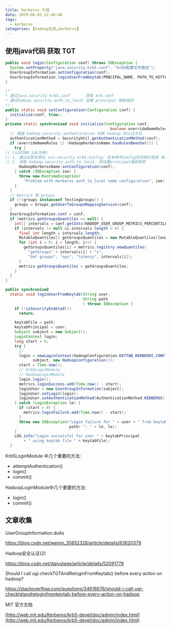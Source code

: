 ```yaml
---
title: kerberos 介绍
date: 2019-06-02 22:46:48
tags: 
  - kerberos
categories: [hadoop生态,kerberos]
---
```




## 使用java代码 获取 TGT 

```java
public void login(Configuration conf) throws IOException {       
  System.setProperty("java.security.krb5.conf", "krb5配置文件路径");
  UserGroupInformation.setConfiguration(conf);
  UserGroupInformation.loginUserFromKeytab(PRNCIPAL_NAME, PATH_TO_KEYTAB);        
}
```

```java
/*
* 通过java.security.krb5.conf       获取 krb.conf
* 通过hadoop.security.auth_to_local 设置 principal 映射规则
*/
public static void setConfiguration(Configuration conf) {
  initialize(conf, true);
}
private static synchronized void initialize(Configuration conf,
                                              boolean overrideNameRules) {
  // 根据 hadoop.security.authentication 判断 hadoop 的认证方法
  authenticationMethod = SecurityUtil.getAuthenticationMethod(conf);
  if (overrideNameRules || !HadoopKerberosName.hasRulesBeenSet()) {
    try {
// (以非IBM jdk为例)
// 1. 通过反射实例化 sun.security.krb5.Config: 在本例中Config的实例化信息 来自 java.security.krb5.conf 指定的krb5.conf配置文件
// 2. 读取 hadoop.security.auth_to_local，并设置principal映射规则
      HadoopKerberosName.setConfiguration(conf);
    } catch (IOException ioe) {
      throw new RuntimeException(
        "Problem with Kerberos auth_to_local name configuration", ioe);
    }
  }
  // metrics 和 groups 
  if (!(groups instanceof TestingGroups)) {
    groups = Groups.getUserToGroupsMappingService(conf);
  }
  UserGroupInformation.conf = conf;
  if (metrics.getGroupsQuantiles == null) {
    int[] intervals = conf.getInts(HADOOP_USER_GROUP_METRICS_PERCENTILES_INTERVALS);
    if (intervals != null && intervals.length > 0) {
      final int length = intervals.length;
      MutableQuantiles[] getGroupsQuantiles = new MutableQuantiles[length];
      for (int i = 0; i < length; i++) {
        getGroupsQuantiles[i] = metrics.registry.newQuantiles(
          "getGroups" + intervals[i] + "s",
          "Get groups", "ops", "latency", intervals[i]);
      }
      metrics.getGroupsQuantiles = getGroupsQuantiles;
    }
  }
}
```

```java
public synchronized
  static void loginUserFromKeytab(String user,
                                  String path
                                  ) throws IOException {
    if (!isSecurityEnabled())
      return;

    keytabFile = path;
    keytabPrincipal = user;
    Subject subject = new Subject();
    LoginContext login; 
    long start = 0;
    try {
      // 
      login = newLoginContext(HadoopConfiguration.KEYTAB_KERBEROS_CONFIG_NAME,
            subject, new HadoopConfiguration());
      start = Time.now();
      // Krb5LoginModule
      // HadoopLoginModule
      login.login();
      metrics.loginSuccess.add(Time.now() - start);
      loginUser = new UserGroupInformation(subject);
      loginUser.setLogin(login);
      loginUser.setAuthenticationMethod(AuthenticationMethod.KERBEROS);
    } catch (LoginException le) {
      if (start > 0) {
        metrics.loginFailure.add(Time.now() - start);
      }
      throw new IOException("Login failure for " + user + " from keytab " + 
                            path+ ": " + le, le);
    }
    LOG.info("Login successful for user " + keytabPrincipal
        + " using keytab file " + keytabFile);
  }
```

Krb5LoginModule 中几个重要的方法:

- attemptAuthentication()
- login()
- commit()

HadoopLoginModule中几个重要的方法:

- login()
- commit()



## 文章收集

UserGroupInformation.doAs

https://blog.csdn.net/weixin_35852328/article/details/83620379

Hadoop安全认证(2)

https://blog.csdn.net/daiyutage/article/details/52091779

Should I call ugi.checkTGTAndReloginFromKeytab() before every action on hadoop?

https://stackoverflow.com/questions/34616676/should-i-call-ugi-checktgtandreloginfromkeytab-before-every-action-on-hadoop



MIT 官方文档

[http://web.mit.edu/Kerberos/krb5-devel/doc/admin/index.html](http://web.mit.edu/Kerberos/krb5-devel/doc/admin/index.html)
